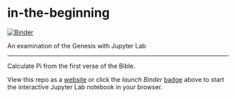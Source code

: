 # in-the-beginning

[![Binder](https://mybinder.org/badge_logo.svg)][badge]

An examination of the Genesis with Jupyter Lab

---

Calculate Pi from the first verse of the Bible.

View this repo as a [website][doc] or click the *launch Binder* [badge][badge]
above to start the interactive Jupyter Lab notebook in your browser.


[doc]: https://mad0perator.github.io/in-the-beginning "Website"
[badge]: https://mybinder.org/v2/gh/mad0perator/in-the-beginning/HEAD?labpath=binder%2Fthere-was-pi.ipynb "Interactive Binder"

